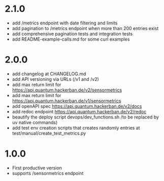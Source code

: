# 2.1.0

- add /metrics endpoint with date filtering and limits
- add pagination to /metrics endpoint when more than 200 entries exist
- add comprehensive pagination tests and integration tests
- add README-example-calls.md for some curl examples

# 2.0.0

- add changelog at CHANGELOG.md
- add API versioning via URLs (/v1 and /v2)
- add max return limit for https://api.quantum.hackerban.de/v2/sensormetrics
- add max return limit for https://api.quantum.hackerban.de/v1/sensormetrics
- add openAPI spec https://api.quantum.hackerban.de/v2/docs
- add redoc endpoint https://api.quantum.hackerban.de/v2/redoc
- beautify the deploy script devops/dev_functions.sh /to be replaced by uv native commands)
- add test env creation scripts that creates randomly entries at test/manual/create_test_metrics.py


# 1.0.0

- First productive version
- supports /sensormetrics endpoint